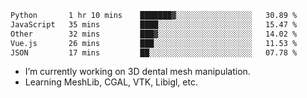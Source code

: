 <!--START_SECTION:waka-->

```txt
Python       1 hr 10 mins    ███████▓░░░░░░░░░░░░░░░░░   30.89 %
JavaScript   35 mins         ████░░░░░░░░░░░░░░░░░░░░░   15.47 %
Other        32 mins         ███▓░░░░░░░░░░░░░░░░░░░░░   14.02 %
Vue.js       26 mins         ███░░░░░░░░░░░░░░░░░░░░░░   11.53 %
JSON         17 mins         ██░░░░░░░░░░░░░░░░░░░░░░░   07.78 %
```

<!--END_SECTION:waka-->

<!--
**0x11111111/0x11111111** is a ✨ _special_ ✨ repository because its `README.md` (this file) appears on your GitHub profile.

Here are some ideas to get you started:

- 🔭 I’m currently working on ...
- 🌱 I’m currently learning ...
- 👯 I’m looking to collaborate on ...
- 🤔 I’m looking for help with ...
- 💬 Ask me about ...
- 📫 How to reach me: ...
- 😄 Pronouns: ...
- ⚡ Fun fact: ...
-->
- I’m currently working on 3D dental mesh manipulation.
- Learning MeshLib, CGAL, VTK, Libigl, etc.

